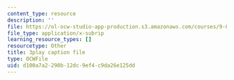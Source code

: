 ```yaml
---
content_type: resource
description: ''
file: https://ol-ocw-studio-app-production.s3.amazonaws.com/courses/9-00sc-introduction-to-psychology-fall-2011/d100a7a2290b12dc9ef4c9da26e125dd_Vko17una2Zw.srt
file_type: application/x-subrip
learning_resource_types: []
resourcetype: Other
title: 3play caption file
type: OCWFile
uid: d100a7a2-290b-12dc-9ef4-c9da26e125dd
---
```

